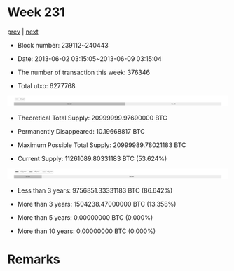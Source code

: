 # Week 231

[prev](week0230.md) | [next](week0232.md)

- Block number: 239112~240443

- Date: 2013-06-02 03:15:05~2013-06-09 03:15:04

- The number of transaction this week: 376346

- Total utxo: 6277768

![](../images/mined_week0231.png)

- Theoretical Total Supply: 20999999.97690000 BTC

- Permanently Disappeared: 10.19668817 BTC

- Maximum Possible Total Supply: 20999989.78021183 BTC

- Current Supply: 11261089.80331183 BTC (53.624%)

![](../images/year_week0231.png)


- Less than 3 years: 9756851.33331183 BTC (86.642%)

- More than 3 years: 1504238.47000000 BTC (13.358%)

- More than 5 years: 0.00000000 BTC (0.000%)

- More than 10 years: 0.00000000 BTC (0.000%)

# Remarks

